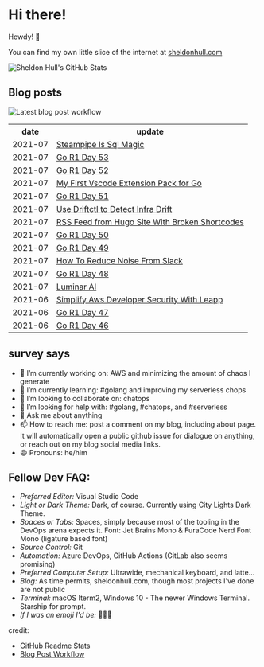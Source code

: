 # Hi there! 

Howdy! 👋 

You can find my own little slice of the internet at [sheldonhull.com](https://www.sheldonhull.com)

![Sheldon Hull's GitHub Stats](https://github-readme-stats.vercel.app/api?username=sheldonhull&theme=tokyonight&count_private=true&show_icons=true)

## Blog posts

![Latest blog post workflow](https://github.com/sheldonhull/sheldonhull/workflows/Latest%20blog%20post%20workflow/badge.svg)
<table style="width:100%">
  <tr>
    <th>date</th>
    <th>update</th>
  </tr>
<!-- BLOG-POST-LIST:START -->
<tr><td>2021-07</td><td><a href="https://www.sheldonhull.com/steampipe-is-sql-magic/">Steampipe Is Sql Magic</a></td></tr>
<tr><td>2021-07</td><td><a href="https://www.sheldonhull.com/go-r1-day-53/">Go R1 Day 53</a></td></tr>
<tr><td>2021-07</td><td><a href="https://www.sheldonhull.com/go-r1-day-52/">Go R1 Day 52</a></td></tr>
<tr><td>2021-07</td><td><a href="https://www.sheldonhull.com/my-first-vscode-extension-pack-for-go/">My First Vscode Extension Pack for Go</a></td></tr>
<tr><td>2021-07</td><td><a href="https://www.sheldonhull.com/go-r1-day-51/">Go R1 Day 51</a></td></tr>
<tr><td>2021-07</td><td><a href="https://www.sheldonhull.com/use-driftctl-to-detect-infra-drift/">Use Driftctl to Detect Infra Drift</a></td></tr>
<tr><td>2021-07</td><td><a href="https://dev.to/sheldonhull/rss-feed-from-hugo-site-with-broken-shortcodes-38b2">RSS Feed from Hugo Site With Broken Shortcodes</a></td></tr>
<tr><td>2021-07</td><td><a href="https://www.sheldonhull.com/go-r1-day-50/">Go R1 Day 50</a></td></tr>
<tr><td>2021-07</td><td><a href="https://www.sheldonhull.com/go-r1-day-49/">Go R1 Day 49</a></td></tr>
<tr><td>2021-07</td><td><a href="https://www.sheldonhull.com/how-to-reduce-noise-from-slack/">How To Reduce Noise From Slack</a></td></tr>
<tr><td>2021-07</td><td><a href="https://www.sheldonhull.com/go-r1-day-48/">Go R1 Day 48</a></td></tr>
<tr><td>2021-07</td><td><a href="https://www.sheldonhull.com/luminar-ai/">Luminar AI</a></td></tr>
<tr><td>2021-06</td><td><a href="https://www.sheldonhull.com/simplify-aws-developer-security-with-leapp/">Simplify Aws Developer Security With Leapp</a></td></tr>
<tr><td>2021-06</td><td><a href="https://www.sheldonhull.com/go-r1-day-47/">Go R1 Day 47</a></td></tr>
<tr><td>2021-06</td><td><a href="https://www.sheldonhull.com/go-r1-day-46/">Go R1 Day 46</a></td></tr>

<!-- BLOG-POST-LIST:END -->
</table>

## survey says 

- 🔭  I’m currently working on: AWS and minimizing the amount of chaos I generate
- 🌱  I’m currently learning: #golang and improving my serverless chops
- 👯  I’m looking to collaborate on: chatops
- 🤔  I’m looking for help with: #golang, #chatops, and #serverless
- 💬  Ask me about anything
- 📫  How to reach me: post a comment on my blog, including about page. It will automatically open a public github issue for dialogue on anything, or reach out on my blog social media links.
- 😄  Pronouns: he/him


## Fellow Dev FAQ:

- _Preferred Editor:_ Visual Studio Code
- _Light or Dark Theme:_ Dark, of course. Currently using City Lights Dark Theme.
- _Spaces or Tabs:_ Spaces, simply because most of the tooling in the DevOps arena expects it. Font: Jet Brains Mono & FuraCode Nerd Font Mono (ligature based font)
- _Source Control:_ Git
- _Automation:_ Azure DevOps, GitHub Actions (GitLab also seems promising)
- _Preferred Computer Setup:_ Ultrawide, mechanical keyboard, and latte...
- _Blog:_ As time permits, sheldonhull.com, though most projects I've done are not public 
- _Terminal:_ macOS Iterm2, Windows 10 - The newer Windows Terminal. Starship for prompt.
- _If I was an emoji I'd be:_ 🌮🌮🌮


credit:
* [GitHub Readme Stats](https://github.com/anuraghazra/github-readme-stats)
* [Blog Post Workflow](https://github.com/gautamkrishnar/blog-post-workflow)
